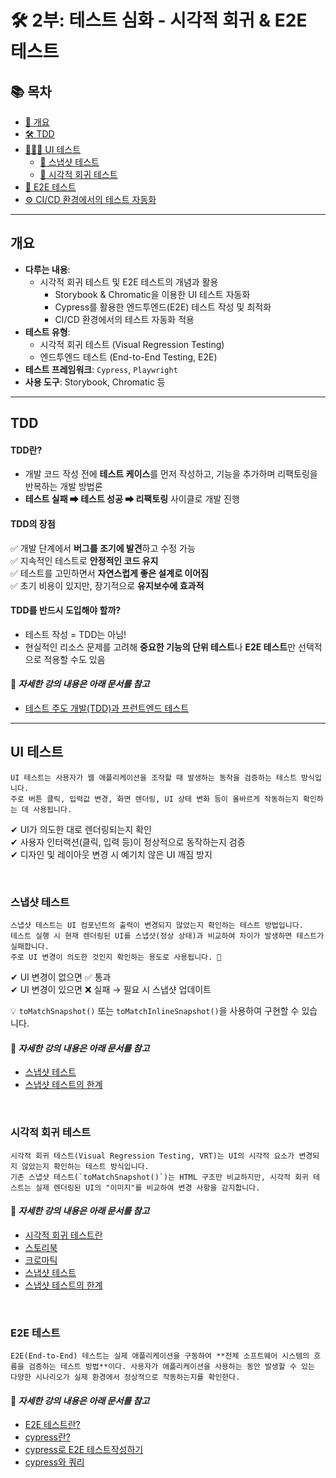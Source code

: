 # 🛠 2부: 테스트 심화 - 시각적 회귀 & E2E 테스트

## 📚 목차
- [📝 개요](#개요)
- [🛠 TDD](#tdd)
- [👩🏻‍💻 UI 테스트](#UI-테스트)
	- [📸 스냅샷 테스트](#스냅샷-테스트)
	- [🎨 시각적 회귀 테스트](#시각적-회귀-테스트)
- [🔗 E2E 테스트](#e2e-테스트)
- [⚙️ CI/CD 환경에서의 테스트 자동화](#cicd-환경에서의-테스트-자동화)

---

## 개요
- **다루는 내용**:
  - 시각적 회귀 테스트 및 E2E 테스트의 개념과 활용
	- Storybook & Chromatic을 이용한 UI 테스트 자동화
	- Cypress를 활용한 엔드투엔드(E2E) 테스트 작성 및 최적화
	- CI/CD 환경에서의 테스트 자동화 적용
- **테스트 유형**:  
  - 시각적 회귀 테스트 (Visual Regression Testing)  
  - 엔드투엔드 테스트 (End-to-End Testing, E2E)  
- **테스트 프레임워크**: `Cypress`, `Playwright`  
- **사용 도구**: Storybook, Chromatic 등

---

## TDD

#### TDD란?
- 개발 코드 작성 전에 **테스트 케이스**를 먼저 작성하고, 기능을 추가하며 리팩토링을 반복하는 개발 방법론  
- **테스트 실패 ➡ 테스트 성공 ➡ 리팩토링** 사이클로 개발 진행  

#### TDD의 장점
✅ 개발 단계에서 **버그를 조기에 발견**하고 수정 가능<br/>
✅ 지속적인 테스트로 **안정적인 코드 유지**<br/>
✅ 테스트를 고민하면서 **자연스럽게 좋은 설계로 이어짐**<br/>
✅ 초기 비용이 있지만, 장기적으로 **유지보수에 효과적**<br/>

#### TDD를 반드시 도입해야 할까?
- 테스트 작성 = TDD는 아님!  
- 현실적인 리소스 문제를 고려해 **중요한 기능의 단위 테스트**나 **E2E 테스트**만 선택적으로 적용할 수도 있음

#### 📌 *자세한 강의 내용은 아래 문서를 참고*
- [테스트 주도 개발(TDD)과 프런트엔드 테스트](./tdd/TDD-Frontend-Testing.md)

---

## UI 테스트
~~~
UI 테스트는 사용자가 웹 애플리케이션을 조작할 때 발생하는 동작을 검증하는 테스트 방식입니다.
주로 버튼 클릭, 입력값 변경, 화면 렌더링, UI 상태 변화 등이 올바르게 작동하는지 확인하는 데 사용됩니다.
~~~

✔ UI가 의도한 대로 렌더링되는지 확인<br/>
✔ 사용자 인터랙션(클릭, 입력 등)이 정상적으로 동작하는지 검증<br/>
✔ 디자인 및 레이아웃 변경 시 예기치 않은 UI 깨짐 방지<br/>

<br/>

### 스냅샷 테스트

~~~
스냅샷 테스트는 UI 컴포넌트의 출력이 변경되지 않았는지 확인하는 테스트 방법입니다.
테스트 실행 시 현재 렌더링된 UI를 스냅샷(정상 상태)과 비교하여 차이가 발생하면 테스트가 실패합니다.
주로 UI 변경이 의도한 것인지 확인하는 용도로 사용됩니다. 🚀
~~~

✔ UI 변경이 없으면 ✅ 통과<br/>
✔ UI 변경이 있으면 ❌ 실패 → 필요 시 스냅샷 업데이트<br/>

💡 `toMatchSnapshot()` 또는 `toMatchInlineSnapshot()`을 사용하여 구현할 수 있습니다.<br/>

#### 📌 *자세한 강의 내용은 아래 문서를 참고*
- [스냅샷 테스트](./ui-test/snap-shot/snap-shot.md)
- [스냅샷 테스트의 한계](./ui-test/snap-shot/snapshot-test-limitations.md)

<br/>

### 시각적 회귀 테스트
~~~
시각적 회귀 테스트(Visual Regression Testing, VRT)는 UI의 시각적 요소가 변경되지 않았는지 확인하는 테스트 방식입니다.
기존 스냅샷 테스트(`toMatchSnapshot()`)는 HTML 구조만 비교하지만, 시각적 회귀 테스트는 실제 렌더링된 UI의 "이미지"를 비교하여 변경 사항을 감지합니다.
~~~

#### 📌 *자세한 강의 내용은 아래 문서를 참고*
- [시각적 회귀 테스트란](./ui-test/visual-regression-testing/what-is-visual-regression-testing.md)
- [스토리북](./ui-test/visual-regression-testing/story-book.md)
- [크로마틱](./ui-test/visual-regression-testing/chromatic.md)
- [스냅샷 테스트](./ui-test/snap-shot/snap-shot.md)
- [스냅샷 테스트의 한계](./ui-test/snap-shot/snapshot-test-limitations.md)

<br/>

### E2E 테스트
~~~
E2E(End-to-End) 테스트는 실제 애플리케이션을 구동하여 **전체 소프트웨어 시스템의 흐름을 검증하는 테스트 방법**이다. 사용자가 애플리케이션을 사용하는 동안 발생할 수 있는 다양한 시나리오가 실제 환경에서 정상적으로 작동하는지를 확인한다.
~~~

#### 📌 *자세한 강의 내용은 아래 문서를 참고*
- [E2E 테스트란?](./e2e/what-is-e2e.md)
- [cypress란?](./e2e/cypress.md)
- [cypress로 E2E 테스트작성하기](./e2e/write-test-code-with-cypress.md)
- [cypress와 쿼리](./e2e/cypress-and-query.md)